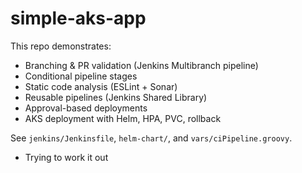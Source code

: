 # simple-aks-app

This repo demonstrates:
- Branching & PR validation (Jenkins Multibranch pipeline)
- Conditional pipeline stages
- Static code analysis (ESLint + Sonar)
- Reusable pipelines (Jenkins Shared Library)
- Approval-based deployments
- AKS deployment with Helm, HPA, PVC, rollback

See `jenkins/Jenkinsfile`, `helm-chart/`, and `vars/ciPipeline.groovy`.
- Trying to work it out